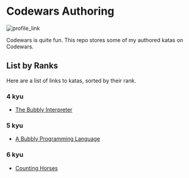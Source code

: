 # Codewars Authoring

![profile_link](https://www.codewars.com/users/davidmaamoaix/badges/large)

Codewars is quite fun. This repo stores some of my authored katas on Codewars.

## List by Ranks
Here are a list of links to katas, sorted by their rank.

### 4 kyu
- [The Bubbly Interpreter](https://www.codewars.com/kata/5fad08d083d5600032d9edd7)

### 5 kyu
- [A Bubbly Programming Language](https://www.codewars.com/kata/5f7a715f6c1f810017c3eb07)

### 6 kyu
- [Counting Horses](https://www.codewars.com/kata/5f799eb13e8a260015f58944)
